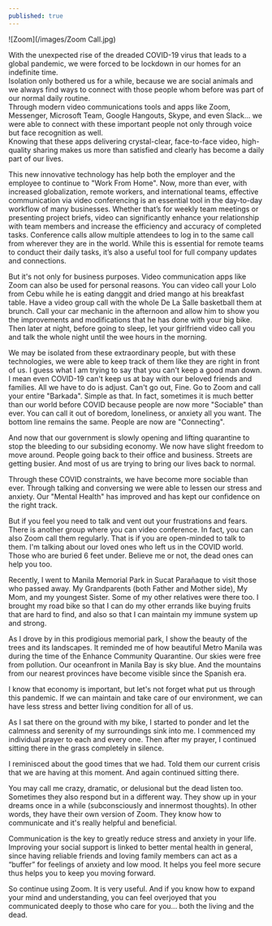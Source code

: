 ```yaml
---
published: true
---
```

![Zoom](/images/Zoom Call.jpg)

With the unexpected rise of the dreaded COVID-19 virus that leads to a global pandemic, we were forced to be lockdown in our homes for an indefinite time.   
Isolation only bothered us for a while, because we are social animals and we always find ways to connect with those people whom before was part of our normal daily routine.   
Through modern video communications tools and apps like Zoom, Messenger, Microsoft Team, Google Hangouts, Skype, and even Slack... we were able to connect with these important people not only through voice but face recognition as well.   
Knowing that these apps delivering crystal-clear, face-to-face video, high-quality sharing makes us more than satisfied and clearly has become a daily part of our lives. 

This new innovative technology has help both the employer and the employee to continue to "Work From Home".
Now, more than ever, with increased globalization, remote workers, and international teams, effective communication via video conferencing is an essential tool in the day-to-day workflow of many businesses.
Whether that’s for weekly team meetings or presenting project briefs, video can significantly enhance your relationship with team members and increase the efficiency and accuracy of completed tasks.
Conference calls allow multiple attendees to log in to the same call from wherever they are in the world. While this is essential for remote teams to conduct their daily tasks, it’s also a useful tool for full company updates and connections. 

But it's not only for business purposes. Video communication apps like Zoom can also be used for personal reasons.
You can video call your Lolo from Cebu while he is eating danggit and dried mango at his breakfast table.
Have a video group call with the whole De La Salle basketball them at brunch. 
Call your car mechanic in the afternoon and allow him to show you the improvements and modifications that he has done with your big bike.
Then later at night, before going to sleep, let your girlfriend video call you and talk the whole night until the wee hours in the morning. 

We may be isolated from these extraordinary people, but with these technologies, we were able to keep track of them like they are right in front of us. 
I guess what I am trying to say that you can't keep a good man down. 
I mean even COVID-19 can't keep us at bay with our beloved friends and families. All we have to do is adjust. 
Can't go out, Fine. Go to Zoom and call your entire "Barkada". Simple as that. 
In fact, sometimes it is much better than our world before COVID because people are now more "Sociable" than ever.
You can call it out of boredom, loneliness, or anxiety all you want. 
The bottom line remains the same. People are now are "Connecting".

And now that our government is slowly opening and lifting quarantine to stop the bleeding to our subsiding economy. We now have slight freedom to move around. 
People going back to their office and business. Streets are getting busier. And most of us are trying to bring our lives back to normal.

Through these COVID constraints, we have become more sociable than ever. Through talking and conversing we were able to lessen our stress and anxiety. 
Our "Mental Health" has improved and has kept our confidence on the right track. 

But if you feel you need to talk and vent out your frustrations and fears. There is another group where you can video conference. 
In fact, you can also Zoom call them regularly. That is if you are open-minded to talk to them. 
I'm talking about our loved ones who left us in the COVID world. Those who are buried 6 feet under.
Believe me or not, the dead ones can help you too.

Recently, I went to Manila Memorial Park in Sucat Parañaque to visit those who passed away. 
My Grandparents (both Father and Mother side), My Mom, and my youngest Sister. Some of my other relatives were there too.
I brought my road bike so that I can do my other errands like buying fruits that are hard to find, and also so that I can maintain my immune system up and strong. 

As I drove by in this prodigious memorial park, I show the beauty of the trees and its landscapes. It reminded me of how beautiful Metro Manila was during the time of the Enhance Community Quarantine. 
Our skies were free from pollution. Our oceanfront in Manila Bay is sky blue. And the mountains from our nearest provinces have become visible since the Spanish era.

I know that economy is important, but let's not forget what put us through this pandemic. If we can maintain and take care of our environment, we can have less stress and better living condition for all of us. 

As I sat there on the ground with my bike, I started to ponder and let the calmness and serenity of my surroundings sink into me.
I commenced my individual prayer to each and every one.  Then after my prayer, I continued sitting there in the grass completely in silence. 

I reminisced about the good times that we had. Told them our current crisis that we are having at this moment. And again continued sitting there. 

You may call me crazy, dramatic, or delusional but the dead listen too. Sometimes they also respond but in a different way. They show up in your dreams once in a while (subconsciously and innermost thoughts). 
In other words, they have their own version of Zoom. They know how to communicate and it's really helpful and beneficial.

Communication is the key to greatly reduce stress and anxiety in your life. Improving your social support is linked to better mental health in general, since having reliable friends and loving family members can act as a “buffer” for feelings of anxiety and low mood.
It helps you feel more secure thus helps you to keep you moving forward.

So continue using Zoom. It is very useful. 
And if you know how to expand your mind and understanding, you can feel overjoyed that you communicated deeply to those who care for you... both the living and the dead.